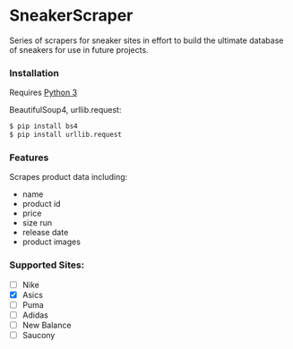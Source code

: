 # SneakerScraper

Series of scrapers for sneaker sites in effort to build the ultimate database of sneakers for use in future projects.


### Installation

Requires [Python 3](https://www.python.org/downloads/)

BeautifulSoup4, urllib.request:

```sh
$ pip install bs4
$ pip install urllib.request
```

### Features
Scrapes product data including:
* name
* product id
* price
* size run
* release date
* product images


### Supported Sites:
- [ ] Nike
- [x] Asics
- [ ] Puma
- [ ] Adidas
- [ ] New Balance
- [ ] Saucony
